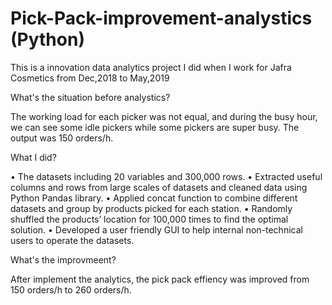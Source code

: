 # Pick-Pack-improvement-analystics (Python)
This is a innovation data analytics project I did when I work for Jafra Cosmetics from Dec,2018 to May,2019

What's the situation before analystics?

The working load for each picker was not equal, and during the busy hour, we can see some idle pickers while some pickers are super busy.
The output was 150 orders/h.

What I did?

•	The datasets including 20 variables and 300,000 rows.
•	Extracted useful columns and rows from large scales of datasets and cleaned data using Python Pandas library.
•	Applied concat function to combine different datasets and group by products picked for each station.
•	Randomly shuffled the products’ location for 100,000 times to find the optimal solution.
•	Developed a user friendly GUI to help internal non-technical users to operate the datasets.

What's the improvmeent?

After implement the analytics, the pick pack effiency was improved from 150 orders/h to 260 orders/h.


